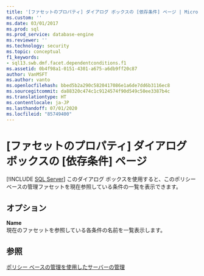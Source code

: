 ```yaml
---
title: '[ファセットのプロパティ] ダイアログ ボックスの [依存条件] ページ | Microsoft Docs'
ms.custom: ''
ms.date: 03/01/2017
ms.prod: sql
ms.prod_service: database-engine
ms.reviewer: ''
ms.technology: security
ms.topic: conceptual
f1_keywords:
- sql13.swb.dmf.facet.dependentconditions.f1
ms.assetid: 0b4f98a1-0151-4301-a675-a6db9ff20c87
author: VanMSFT
ms.author: vanto
ms.openlocfilehash: bbed5b2a290c5820417086e1a6de7dd6b3116ec8
ms.sourcegitcommit: da88320c474c1c9124574f90d549c50ee3387b4c
ms.translationtype: HT
ms.contentlocale: ja-JP
ms.lasthandoff: 07/01/2020
ms.locfileid: "85749400"
---
```

# <a name="facet-properties-dialog-box-dependent-conditions-page"></a>[ファセットのプロパティ] ダイアログ ボックスの [依存条件] ページ
 [!INCLUDE [SQL Server](../../includes/applies-to-version/sqlserver.md)]
  このダイアログ ボックスを使用すると、このポリシー ベースの管理ファセットを現在参照している条件の一覧を表示できます。  
  
## <a name="options"></a>オプション  
 **Name**  
 現在のファセットを参照している各条件の名前を一覧表示します。  
  
## <a name="see-also"></a>参照  
 [ポリシー ベースの管理を使用したサーバーの管理](../../relational-databases/policy-based-management/administer-servers-by-using-policy-based-management.md)  
  
  
